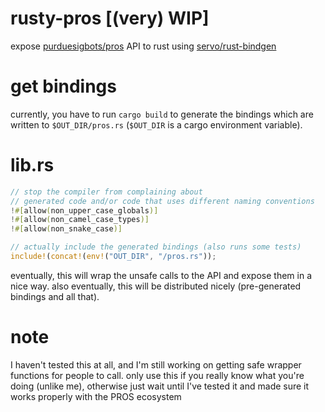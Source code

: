 # rusty-pros [(very) WIP]
expose [purduesigbots/pros](https://github.com/purduesigbots/pros) API to rust using [servo/rust-bindgen](https://github.com/servo/rust-bindgen)

# get bindings
currently, you have to run `cargo build` to generate the bindings which are written to `$OUT_DIR/pros.rs` (`$OUT_DIR` is a cargo environment variable).

# lib.rs
```rust
// stop the compiler from complaining about
// generated code and/or code that uses different naming conventions
!#[allow(non_upper_case_globals)]
!#[allow(non_camel_case_types)]
!#[allow(non_snake_case)]

// actually include the generated bindings (also runs some tests)
include!(concat!(env!("OUT_DIR", "/pros.rs"));
```
eventually, this will wrap the unsafe calls to the API and expose them in a nice way. also eventually, this will be distributed nicely (pre-generated bindings and all that).

# note
I haven't tested this at all, and I'm still working on getting safe wrapper functions for people to call. only use this if you really know what you're doing (unlike me), otherwise just wait until I've tested it and made sure it works properly with the PROS ecosystem
